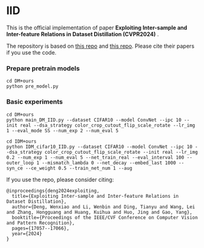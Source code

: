 # IID


This is the official implementation of paper **Exploiting Inter-sample and Inter-feature Relations in Dataset Distillation (CVPR2024)** .

The repository is based on [this repo](https://github.com/VICO-UoE/DatasetCondensation) and [this repo](https://github.com/uitrbn/IDM/tree/main). Please cite their papers if you use the code. 

### Prepare pretrain models
```
cd DM+ours
python pre_model.py

```
### Basic experiments 

```
cd DM+ours
python main_DM_IID.py --dataset CIFAR10 --model ConvNet --ipc 10 --init real --dsa_strategy color_crop_cutout_flip_scale_rotate --lr_img 1 --eval_mode SS --num_exp 2 --num_eval 5

cd IDM+ours
python IDM_cifar10_IID.py --dataset CIFAR10 --model ConvNet --ipc 10 --dsa_strategy color_crop_cutout_flip_scale_rotate --init real --lr_img 0.2 --num_exp 1 --num_eval 5 --net_train_real --eval_interval 100 --outer_loop 1 --mismatch_lambda 0 --net_decay --embed_last 1000 --syn_ce --ce_weight 0.5 --train_net_num 1 --aug

```

If you use the repo, please consider citing:
```
@inproceedings{deng2024exploiting,
  title={Exploiting Inter-sample and Inter-feature Relations in Dataset Distillation},
  author={Deng, Wenxiao and Li, Wenbin and Ding, Tianyu and Wang, Lei and Zhang, Hongguang and Huang, Kuihua and Huo, Jing and Gao, Yang},
  booktitle={Proceedings of the IEEE/CVF Conference on Computer Vision and Pattern Recognition},
  pages={17057--17066},
  year={2024}
}

```